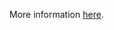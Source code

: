 More information [here](https://docs.prismacloud.io/en/enterprise-edition/policy-reference/aws-policies/aws-general-policies/bc-aws-general-23).
